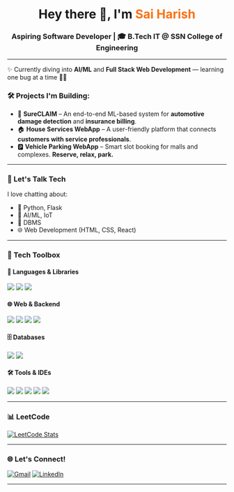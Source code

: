 <h1 align="center">Hey there 👋, I'm <span style="color:#f97316;">Sai Harish</span></h1>
<h3 align="center"> Aspiring Software Developer | 🎓 B.Tech IT @ SSN College of Engineering</h3>

---

✨ Currently diving into **AI/ML** and **Full Stack Web Development** — learning one bug at a time 🐛🔧

### 🛠️ Projects I'm Building:
- 🚗 **SureCLAIM** – An end-to-end ML-based system for **automotive damage detection** and **insurance billing**.
- 🏠 **House Services WebApp** – A user-friendly platform that connects **customers with service professionals**.
- 🅿️ **Vehicle Parking WebApp** – Smart slot booking for malls and complexes. **Reserve, relax, park.**

---

### 💬 Let's Talk Tech

I love chatting about:
- 🐍 Python, Flask
- 🧠 AI/ML, IoT
- 🧱 DBMS
- 🌐 Web Development (HTML, CSS, React)

---

### 🧰 Tech Toolbox

<h4>🧠 Languages & Libraries</h4>
<p align="left">
  <img src="https://img.shields.io/badge/Python-3776AB?style=for-the-badge&logo=python&logoColor=white" />
  <img src="https://img.shields.io/badge/Pandas-150458?style=for-the-badge&logo=pandas&logoColor=white" />
  <img src="https://img.shields.io/badge/NumPy-013243?style=for-the-badge&logo=numpy&logoColor=white" />
</p>

<h4>🌐 Web & Backend</h4>
<p align="left">
  <img src="https://img.shields.io/badge/Flask-000000?style=for-the-badge&logo=flask&logoColor=white" />
  <img src="https://img.shields.io/badge/React-20232A?style=for-the-badge&logo=react&logoColor=61DAFB" />
  <img src="https://img.shields.io/badge/HTML5-E34F26?style=for-the-badge&logo=html5&logoColor=white" />
  <img src="https://img.shields.io/badge/CSS3-1572B6?style=for-the-badge&logo=css3&logoColor=white" />
</p>

<h4>🗄️ Databases</h4>
<p align="left">
  <img src="https://img.shields.io/badge/Oracle-F80000?style=for-the-badge&logo=oracle&logoColor=white" />
  <img src="https://img.shields.io/badge/SQLite-003B57?style=for-the-badge&logo=sqlite&logoColor=white" />
</p>

<h4>🛠️ Tools & IDEs</h4>
<p align="left">
  <img src="https://img.shields.io/badge/VSCode-007ACC?style=for-the-badge&logo=visual-studio-code&logoColor=white" />
  <img src="https://img.shields.io/badge/Git-F05032?style=for-the-badge&logo=git&logoColor=white" />
  <img src="https://img.shields.io/badge/GitHub-181717?style=for-the-badge&logo=github&logoColor=white" />
  <img src="https://img.shields.io/badge/Bash-4EAA25?style=for-the-badge&logo=gnubash&logoColor=white" />
  <img src="https://img.shields.io/badge/Google%20Sheets-34A853?style=for-the-badge&logo=googlesheets&logoColor=white" />
</p>



---

### 📊 LeetCode

[![LeetCode Stats](https://leetcard.jacoblin.cool/Harish_1205?theme=dark&font=Roboto)](https://leetcode.com/Harish_1205/)

---

### 🌐 Let's Connect!

[![Gmail](https://img.shields.io/badge/Gmail-saiharish0512@gmail.com-D14836?style=for-the-badge&logo=gmail&logoColor=white)](mailto:saiharish0512@gmail.com)
[![LinkedIn](https://img.shields.io/badge/LinkedIn-Connect-blue?style=for-the-badge&logo=linkedin&logoColor=white)](https://www.linkedin.com/in/sai-harish-s-5163a52a4/)


---
